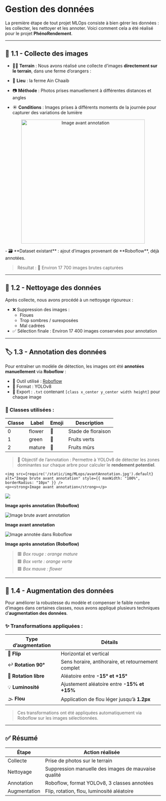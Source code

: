 # Gestion des données

La première étape de tout projet MLOps consiste à bien gérer les données : les collecter, les nettoyer et les annoter. Voici comment cela a été réalisé pour le projet **PhénoRendement**.

---

## 📸 1.1 - Collecte des images
- 🧑‍🌾 **Terrain** :
Nous avons réalisé une collecte d’images **directement sur le terrain**, dans une ferme d’orangers :

- 📍 **Lieu** : la ferme Ain Chaaib  
- 📷 **Méthode** : Photos prises manuellement à différentes distances et angles  
- ☀️ **Conditions** : Images prises à différents moments de la journée pour capturer des variations de lumière  

<p align="center">
  <img src={require('/static/img/MLops/collecte.jpg').default} alt="Image avant annotation" width="400px" />
</p>
- 🗃️ **Dataset existant** : ajout d’images provenant de **Roboflow**, déjà annotées.

> Résultat : 📁 Environ 17 700 images brutes capturées

---

## 🧹 1.2 - Nettoyage des données

Après collecte, nous avons procédé à un nettoyage rigoureux :

- ❌ Suppression des images :
  - Floues
  - Trop sombres / surexposées
  - Mal cadrées  
- ✅ Sélection finale : Environ 17 400 images conservées pour annotation

---

## 🏷️ 1.3 - Annotation des données

Pour entraîner un modèle de détection, les images ont été **annotées manuellement** via **Roboflow** :

- 🎯 Outil utilisé : [Roboflow](https://roboflow.com/)
- 📌 Format : YOLOv8
- 📁 Export : `.txt` contenant `[class x_center y_center width height]` pour chaque image

### 🧠 Classes utilisées :

| Classe | Label    | Emoji | Description                         |
|--------|----------|-------|-------------------------------------|
| 0      | flower   | 🌸    | Stade de floraison                  |
| 1      | green    | 🍏    | Fruits verts                        |
| 2      | mature   | 🍊    | Fruits mûrs                         |

> 🎯 Objectif de l’annotation : Permettre à YOLOv8 de détecter les zones dominantes sur chaque arbre pour calculer le **rendement potentiel**.

<div style={{ display: "flex", justifyContent: "space-around", alignItems: "center", flexWrap: "wrap" }}>
  <div style={{ textAlign: "center", width: "45%" }}>
 

    <img src={require('/static/img/MLops/avantAnnotation.jpg').default} alt="Image brute avant annotation" style={{ maxWidth: "100%", borderRadius: "10px" }} />
    <p><strong>Image avant annotation</strong></p>
  </div>
  <div style={{ textAlign: "center", width: "45%" }}>
    <img src={require('/static/img/MLops/apresAnnotation.jpg').default}alt="Image annotée dans Roboflow" style={{ maxWidth: "100%", borderRadius: "10px" }} />
    <p><strong>Image après annotation (Roboflow)</strong></p>
  </div>
</div>

<div style={{ display: "flex", justifyContent: "space-around", alignItems: "center", flexWrap: "wrap", marginTop: "1rem" }}>
  <div style={{ textAlign: "center", width: "45%" }}>
    <img  src={require('/static/img/MLops/avantAnnotation2.jpg').default} alt="Image brute avant annotation" style={{ maxWidth: "100%", borderRadius: "10px" }} />
    <p><strong>Image avant annotation</strong></p>
  </div>
  <div style={{ textAlign: "center", width: "45%" }}>
    <img  src={require('/static/img/MLops/apres_annotation.jpg').default} alt="Image annotée dans Roboflow" style={{ maxWidth: "100%", borderRadius: "10px" }} />
    <p><strong>Image après annotation (Roboflow)</strong></p>
  </div>
</div>

> 🟥 *Box rouge : orange mature*  
> 🟩 *Box verte : orange verte*  
> 🟪 *Box mauve : flower*

---

## 🔁 1.4 - Augmentation des données

Pour améliorer la robustesse du modèle et compenser le faible nombre d’images dans certaines classes, nous avons appliqué plusieurs techniques d’**augmentation des données**.

### ✨ Transformations appliquées :

| Type d’augmentation | Détails                                                                 |
|---------------------|-------------------------------------------------------------------------|
| 🔄 **Flip**          | Horizontal et vertical                                                  |
| ↩️ **Rotation 90°**  | Sens horaire, antihoraire, et retournement complet                      |
| 🔁 **Rotation libre**| Aléatoire entre **-15° et +15°**                                        |
| 💡 **Luminosité**    | Ajustement aléatoire entre **-15% et +15%**                             |
| 🌫️ **Flou**          | Application de flou léger jusqu’à **1.2px**                             |

> Ces transformations ont été appliquées automatiquement via Roboflow sur les images sélectionnées.




---

## ✅ Résumé

| Étape         | Action réalisée                                  |
|---------------|--------------------------------------------------|
| Collecte      | Prise de photos sur le terrain                   |
| Nettoyage     | Suppression manuelle des images de mauvaise qualité |
| Annotation    | Roboflow, format YOLOv8, 3 classes annotées      |
| Augmentation  | Flip, rotation, flou, luminosité aléatoire       |
